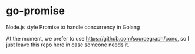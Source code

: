 # go-promise

Node.js style Promise to handle concurrency in Golang

At the moment, we prefer to use https://github.com/sourcegraph/conc, so I just leave this repo here in case someone needs it.
